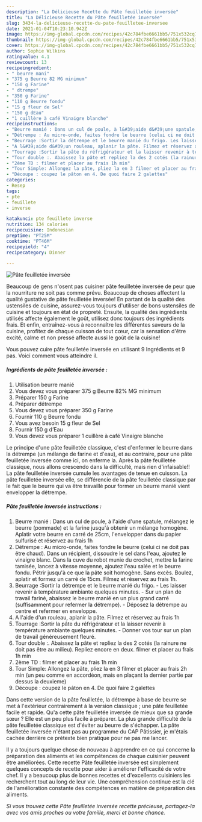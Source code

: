 ```yaml
---
description: "La Délicieuse Recette du Pâte feuilletée inversée"
title: "La Délicieuse Recette du Pâte feuilletée inversée"
slug: 3434-la-delicieuse-recette-du-pate-feuilletee-inversee
date: 2021-01-04T10:23:10.942Z
image: https://img-global.cpcdn.com/recipes/42c784fbe6661bb5/751x532cq70/pate-feuilletee-inversee-photo-principale-de-la-recette.jpg
thumbnail: https://img-global.cpcdn.com/recipes/42c784fbe6661bb5/751x532cq70/pate-feuilletee-inversee-photo-principale-de-la-recette.jpg
cover: https://img-global.cpcdn.com/recipes/42c784fbe6661bb5/751x532cq70/pate-feuilletee-inversee-photo-principale-de-la-recette.jpg
author: Sophie Wilkins
ratingvalue: 4.1
reviewcount: 13
recipeingredient:
- " beurre mani"
- "375 g Beurre 82 MG minimum"
- "150 g Farine"
- " dtrempe"
- "350 g Farine"
- "110 g Beurre fondu"
- "15 g fleur de Sel"
- "150 g dEau"
- "1 cuillère à café Vinaigre blanche"
recipeinstructions:
- "Beurre manié : Dans un cul de poule, à l&#39;aide d&#39;une spatule, mélangez le beurre (pommade) et la farine jusqu&#39;à obtenir un mélange homogène. Aplatir votre beurre en carré de 25cm, l&#39;envelopper dans du papier sulfurisé et réservez au frais 1h"
- "Détrempe : Au micro-onde, faites fondre le beurre (celui ci ne doit pas être chaud). Dans un récipient, dissoudre le sel dans l&#39;eau, ajoutez le vinaigre blanc. Dans la cuve du robot munie du crochet, mettre la farine tamisée, lancez à vitesse moyenne, ajoutez l&#39;eau salée et le beurre fondu. Pétrir jusqu&#39;à ce que la pâte soit homogène. Sans excès. Boulez, aplatir et formez un carré de 15cm. Filmez et réservez au frais 1h."
- "Beurrage :Sortir la détrempe et le beurre manié du frigo. Les laisser revenir à température ambiante quelques minutes. Sur un plan de travail fariné, abaissez le beurre manié en un plus grand carré (suffisamment pour refermer la détrempe). Déposez la détrempe au centre et refermer en enveloppe."
- "A l&#39;aide d&#39;un rouleau, aplanir la pâte. Filmez et réservez au frais 1h"
- "Tourrage :Sortir la pâte du réfrigérateur et la laisser revenir à température ambiante quelques minutes. Donner vos tour sur un plan de travail généreusement fleuré."
- "Tour double :. Abaissez la pâte et repliez la des 2 cotés (la rainure ne doit pas être au milieu). Repliez encore en deux. filmer et placer au frais 1h min"
- "2ème TD : filmer et placer au frais 1h min"
- "Tour Simple: Allongez la pâte, pliez la en 3 filmer et placer au frais 2h min (un peu comme en accordéon, mais en plaçant la dernier partie par dessus la deuxieme)"
- "Découpe : coupez le pâton en 4. De quoi faire 2 galettes"
categories:
- Resep
tags:
- pte
- feuillete
- inverse

katakunci: pte feuillete inverse 
nutrition: 134 calories
recipecuisine: Indonesian
preptime: "PT25M"
cooktime: "PT46M"
recipeyield: "4"
recipecategory: Dinner

---
```



![Pâte feuilletée inversée](https://img-global.cpcdn.com/recipes/42c784fbe6661bb5/751x532cq70/pate-feuilletee-inversee-photo-principale-de-la-recette.jpg)

Beaucoup de gens n'osent pas cuisiner pâte feuilletée inversée de peur que la nourriture ne soit pas comme prévu. Beaucoup de choses affectent la qualité gustative de pâte feuilletée inversée! En partant de la qualité des ustensiles de cuisine, assurez-vous toujours d'utiliser de bons ustensiles de cuisine et toujours en état de propreté. Ensuite, la qualité des ingrédients utilisés affecte également le goût, utilisez donc toujours des ingrédients frais. Et enfin, entraînez-vous à reconnaître les différentes saveurs de la cuisine, profitez de chaque cuisson de tout cœur, car la sensation d'être excité, calme et non pressé affecte aussi le goût de la cuisine!

<!--inarticleads1-->

Vous pouvez cuire pâte feuilletée inversée en utilisant 9 Ingrédients et 9 pas. Voici comment vous atteindre il.

##### Ingrédients de pâte feuilletée inversée :

1. Utilisation  beurre manié
1. Vous devez vous préparer 375 g Beurre 82% MG minimum
1. Préparer 150 g Farine
1. Préparer  détrempe
1. Vous devez vous préparer 350 g Farine
1. Fournir 110 g Beurre fondu
1. Vous avez besoin 15 g fleur de Sel
1. Fournir 150 g d’Eau
1. Vous devez vous préparer 1 cuillère à café Vinaigre blanche


Le principe d&#39;une pâte feuilletée classique, c&#39;est d&#39;enfermer le beurre dans la détrempe (un mélange de farine et d&#39;eau), et au contraire, pour une pâte feuilletée inversée comme ici, on enferme la. Après la pâte feuilletée classique, nous allons crescendo dans la difficulté, mais rien d&#39;infaisable!! La pâte feuilletée inversée cumule les avantages de tenue en cuisson. La pâte feuilletée inversée elle, se différencie de la pâte feuilletée classique par le fait que le beurre qui va être travaillé pour former un beurre manié vient envelopper la détrempe. 

<!--inarticleads2-->

##### Pâte feuilletée inversée instructions :

1. Beurre manié : Dans un cul de poule, à l&#39;aide d&#39;une spatule, mélangez le beurre (pommade) et la farine jusqu&#39;à obtenir un mélange homogène. Aplatir votre beurre en carré de 25cm, l&#39;envelopper dans du papier sulfurisé et réservez au frais 1h
1. Détrempe : Au micro-onde, faites fondre le beurre (celui ci ne doit pas être chaud). Dans un récipient, dissoudre le sel dans l&#39;eau, ajoutez le vinaigre blanc. Dans la cuve du robot munie du crochet, mettre la farine tamisée, lancez à vitesse moyenne, ajoutez l&#39;eau salée et le beurre fondu. Pétrir jusqu&#39;à ce que la pâte soit homogène. Sans excès. Boulez, aplatir et formez un carré de 15cm. Filmez et réservez au frais 1h.
1. Beurrage :Sortir la détrempe et le beurre manié du frigo. - Les laisser revenir à température ambiante quelques minutes. - Sur un plan de travail fariné, abaissez le beurre manié en un plus grand carré (suffisamment pour refermer la détrempe). - Déposez la détrempe au centre et refermer en enveloppe.
1. A l&#39;aide d&#39;un rouleau, aplanir la pâte. Filmez et réservez au frais 1h
1. Tourrage :Sortir la pâte du réfrigérateur et la laisser revenir à température ambiante quelques minutes. - Donner vos tour sur un plan de travail généreusement fleuré.
1. Tour double :. Abaissez la pâte et repliez la des 2 cotés (la rainure ne doit pas être au milieu). Repliez encore en deux. filmer et placer au frais 1h min
1. 2ème TD : filmer et placer au frais 1h min
1. Tour Simple: Allongez la pâte, pliez la en 3 filmer et placer au frais 2h min (un peu comme en accordéon, mais en plaçant la dernier partie par dessus la deuxieme)
1. Découpe : coupez le pâton en 4. De quoi faire 2 galettes


Dans cette version de la pâte feuilletée, la détrempe à base de beurre se met à l&#39;extérieur contrairement à la version classique ; une pâte feuilletée facile et rapide. Qu&#39;a cette pâte feuilletée inversée de mieux que sa grande sœur ? Elle est un peu plus facile à préparer. La plus grande difficulté de la pâte feuilletée classique est d&#39;éviter au beurre de s&#39;échapper. La pâte feuilletée inversée n&#39;étant pas au programme du CAP Pâtissier, je m&#39;étais cachée derrière ce prétexte bien pratique pour ne pas me lancer. 

<!--inarticleads1-->

<p>
Il y a toujours quelque chose de nouveau à apprendre en ce qui concerne la préparation des aliments et les compétences de chaque cuisinier peuvent être améliorées. Cette recette Pâte feuilletée inversée est simplement quelques concepts de recette pour aider à améliorer l'efficacité de votre chef. Il y a beaucoup plus de bonnes recettes et d'excellents cuisiniers les recherchent tout au long de leur vie. Une compréhension continue est la clé de l'amélioration constante des compétences en matière de préparation des aliments.
</p>

<p>
<i>Si vous trouvez cette Pâte feuilletée inversée recette précieuse, partagez-la avec vos amis proches ou votre famille, merci et bonne chance.</i>
</p>
